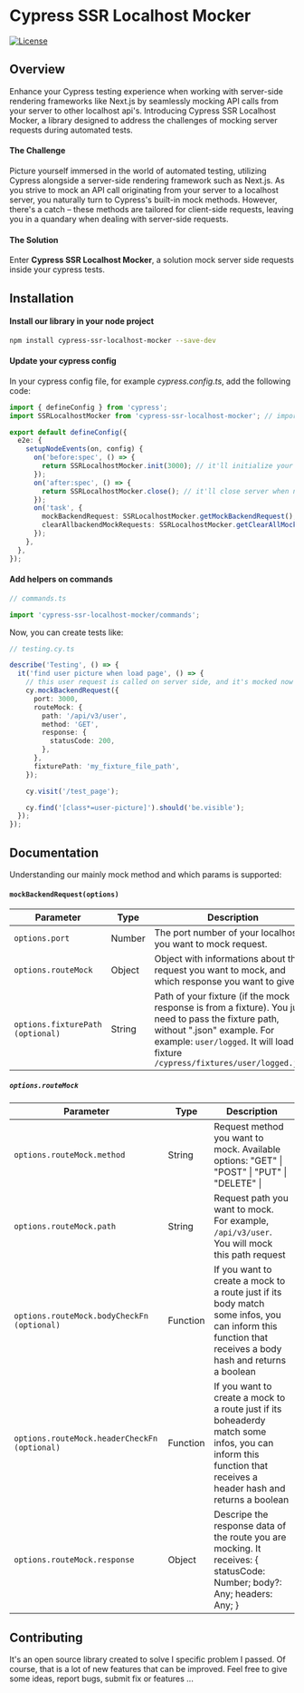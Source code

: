 # Cypress SSR Localhost Mocker

[![License](https://img.shields.io/badge/License-MIT-blue.svg)](https://opensource.org/licenses/MIT)

## Overview

Enhance your Cypress testing experience when working with server-side rendering frameworks like Next.js by seamlessly mocking API calls from your server to other localhost api's. Introducing Cypress SSR Localhost Mocker, a library designed to address the challenges of mocking server requests during automated tests.

#### The Challenge

Picture yourself immersed in the world of automated testing, utilizing Cypress alongside a server-side rendering framework such as Next.js. As you strive to mock an API call originating from your server to a localhost server, you naturally turn to Cypress's built-in mock methods. However, there's a catch – these methods are tailored for client-side requests, leaving you in a quandary when dealing with server-side requests.

#### The Solution

Enter **Cypress SSR Localhost Mocker**, a solution mock server side requests inside your cypress tests.

## Installation

#### Install our library in your node project

```bash
npm install cypress-ssr-localhost-mocker --save-dev
```

#### Update your cypress config

In your cypress config file, for example _cypress.config.ts_, add the following code:

```typescript
import { defineConfig } from 'cypress';
import SSRLocalhostMocker from 'cypress-ssr-localhost-mocker'; // import library

export default defineConfig({
  e2e: {
    setupNodeEvents(on, config) {
      on('before:spec', () => {
        return SSRLocalhostMocker.init(3000); // it'll initialize your servers. You can pass any ports you want on params, like: (3000, 3001, 3002, ...)
      });
      on('after:spec', () => {
        return SSRLocalhostMocker.close(); // it'll close server when necessary
      });
      on('task', {
        mockBackendRequest: SSRLocalhostMocker.getMockBackendRequest(), // it'll create a helper to mock requests
        clearAllbackendMockRequests: SSRLocalhostMocker.getClearAllMocks(), // it'll create a helper to clear mock requests
      });
    },
  },
});
```

#### Add helpers on commands

```typescript
// commands.ts

import 'cypress-ssr-localhost-mocker/commands';
```

Now, you can create tests like:

```typescript
// testing.cy.ts

describe('Testing', () => {
  it('find user picture when load page', () => {
    // this user request is called on server side, and it's mocked now
    cy.mockBackendRequest({
      port: 3000,
      routeMock: {
        path: '/api/v3/user',
        method: 'GET',
        response: {
          statusCode: 200,
        },
      },
      fixturePath: 'my_fixture_file_path',
    });

    cy.visit('/test_page');

    cy.find('[class*=user-picture]').should('be.visible');
  });
});
```

## Documentation

Understanding our mainly mock method and which params is supported:

#### `mockBackendRequest(options)`

| Parameter                        | Type   | Description                                                                                                                                                                                                               |
| -------------------------------- | ------ | ------------------------------------------------------------------------------------------------------------------------------------------------------------------------------------------------------------------------- |
| `options.port`                   | Number | The port number of your localhost you want to mock request.                                                                                                                                                               |
| `options.routeMock`              | Object | Object with informations about the request you want to mock, and which response you want to give                                                                                                                          |
| `options.fixturePath (optional)` | String | Path of your fixture (if the mock response is from a fixture). You just need to pass the fixture path, without ".json" example. For example: `user/logged`. It will load the fixture `/cypress/fixtures/user/logged.json` |

##### `options.routeMock`

| Parameter                                    | Type     | Description                                                                                                                                                     |
| -------------------------------------------- | -------- | --------------------------------------------------------------------------------------------------------------------------------------------------------------- |
| `options.routeMock.method`                   | String   | Request method you want to mock. Available options: "GET" \| "POST" \| "PUT" \| "DELETE" \|                                                                     |
| `options.routeMock.path`                     | String   | Request path you want to mock. For example, `/api/v3/user`. You will mock this path request                                                                     |
| `options.routeMock.bodyCheckFn (optional)`   | Function | If you want to create a mock to a route just if its body match some infos, you can inform this function that receives a body hash and returns a boolean         |
| `options.routeMock.headerCheckFn (optional)` | Function | If you want to create a mock to a route just if its boheaderdy match some infos, you can inform this function that receives a header hash and returns a boolean |
| `options.routeMock.response`                 | Object   | Descripe the response data of the route you are mocking. It receives: { statusCode: Number; body?: Any; headers: Any; }                                         |

## Contributing

It's an open source library created to solve I specific problem I passed. Of course, that is a lot of new features that can be improved. Feel free to give some ideas, report bugs, submit fix or features ...
